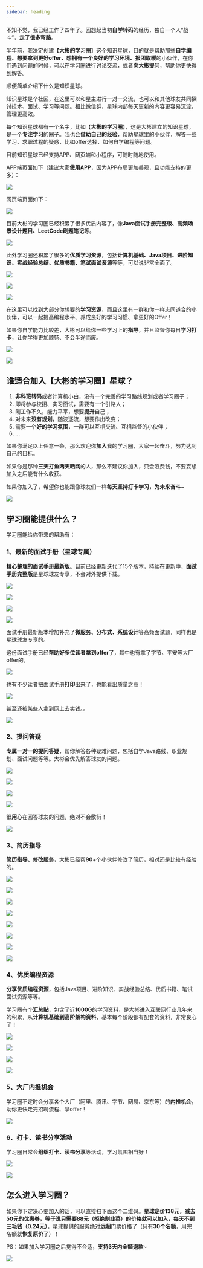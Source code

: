```yaml
---
sidebar: heading
---
```


不知不觉，我已经工作了四年了。回想起当初**自学转码**的经历，独自一个人“战斗”，**走了很多弯路**。

半年前，我决定创建【**大彬的学习圈**】这个知识星球，目的就是帮助那些**自学编程、想要拿到更好offer、想拥有一个良好的学习环境、报团取暖**的小伙伴，在你们遇到问题的时候，可以在学习圈进行讨论交流，或者**向大彬提问**，帮助你更快得到解答。

顺便简单介绍下什么是知识星球。

知识星球是个社区，在这里可以和星主进行一对一交流，也可以和其他球友共同探讨技术、面试、学习等问题。相比微信群，星球内部每天更新的内容更容易沉淀，管理更高效。

每个知识星球都有一个名字，比如【**大彬的学习圈**】，这是大彬建立的知识星球，是一个**专注学习**的圈子。我也会**借助自己的经验**，帮助星球里的小伙伴，解答一些学习、求职过程的疑惑，比如offer选择、如何自学编程等问题。

目前知识星球已经支持APP、网页端和小程序，可随时随地使用。

APP端页面如下（建议大家**使用APP**，因为APP布局更加美观，且功能支持的更多）：

![](http://img.topjavaer.cn/img/星球app界面1.png)

网页端页面如下：

![](http://img.topjavaer.cn/img/星球网页版界面.png)

目前大彬的学习圈已经积累了很多优质内容了，像**Java面试手册完整版、高频场景设计题目、LeetCode刷题笔记**等。

![](http://img.topjavaer.cn/img/image-20230102151744058.png)

此外学习圈还积累了很多的**优质学习资源**，包括**计算机基础、Java项目、进阶知识、实战经验总结、优质书籍、笔试面试资源**等等，可以说非常全面了。

![](http://img.topjavaer.cn/img/image-20221229145413500.png)

![](http://img.topjavaer.cn/img/image-20221229145455706.png)

![](http://img.topjavaer.cn/img/image-20221229145550185.png)

在这里可以找到大部分你想要的**学习资源**，而且这里有一群和你一样志同道合的小伙伴，可以一起提高编程水平、养成良好的学习习惯、拿更好的Offer！

如果你自学能力比较差，大彬可以给你一些学习上的**指导**，并且监督你每日**学习打卡**，让你学得更加顺畅、不会半途而废。

![](http://img.topjavaer.cn/img/image-20221229102631750.png)

![](http://img.topjavaer.cn/img/image-20221229102646205.png)

## 谁适合加入【大彬的学习圈】星球？

1. **非科班转码**或者计算机小白，没有一个完善的学习路线规划或者学习圈子；
2. 即将参与校招、实习面试，需要有一个引路人；
3. 刚工作不久，能力平平，想要**提升**自己；
4. 对未来**没有规划**，随波逐流，想要作出改变；
5. 需要一个**好的学习氛围**，一群可以互相交流、互相监督的小伙伴；
6. ...

如果你满足以上任意一条，那么欢迎你**加入**我的学习圈，大家一起奋斗，努力达到自己的目标。

如果你是那种**三天打鱼两天晒网**的人，那么不建议你加入，只会浪费钱，不要妄想加入之后能有什么收获。

如果你加入了，希望你也能跟像球友们一样**每天坚持打卡学习，为未来奋斗**~

![](http://img.topjavaer.cn/img/星球优惠券.png)

## 学习圈能提供什么？

学习圈能给你带来的帮助有：

### 1、最新的面试手册（星球专属）

**精心整理的面试手册最新版**。目前已经更新迭代了15个版本，持续在更新中，**面试手册完整版**是星球球友专享，不会对外提供下载。

![](http://img.topjavaer.cn/img/image-20230102132236357.png)

![](E:\stage\wx\md\星球\面试手册目录1.png)

![](E:\stage\wx\md\星球\面试手册目录2.png)

![](http://img.topjavaer.cn/img/image-20230102151952703.png)

面试手册最新版本增加补充了**微服务、分布式、系统设计**等高频面试题，同样也是星球球友专享的。

这份面试手册已经**帮助好多位读者拿到offer**了，其中也有拿了字节、平安等大厂offer的。

![](http://img.topjavaer.cn/img/星球面试手册1.png)

也有不少读者把面试手册**打印**出来了，也能看出质量之高！

![](http://img.topjavaer.cn/img/星球面试手册打印.png)

甚至还被某些人拿到网上去卖钱。。

![](http://img.topjavaer.cn/img/image-20221229144542099.png)

### 2、提问答疑

**专属一对一的提问答疑**，帮你解答各种疑难问题，包括自学Java路线、职业规划、面试问题等等。大彬会优先解答球友的问题。

![](http://img.topjavaer.cn/img/达到什么水平找实习.png)

![](http://img.topjavaer.cn/img/描述能体现自己编程能力的代码.png)

![](http://img.topjavaer.cn/img/回答问题.png)

![](http://img.topjavaer.cn/img/回答问题1.png)

很**用心**在回答球友的问题，绝对不会敷衍！

![](http://img.topjavaer.cn/img/回答问题2.png)

### 3、简历指导

**简历指导、修改服务**，大彬已经帮**90**+个小伙伴修改了简历，相对还是比较有经验的。

![](http://img.topjavaer.cn/img/23届-天津工业大学-主修课程-点评.jpg)

![](http://img.topjavaer.cn/img/简历修改1.png)

![](http://img.topjavaer.cn/img/简历修改2.png)

![](http://img.topjavaer.cn/img/简历修改3.png)

![](http://img.topjavaer.cn/img/image-20221218172316379.png)

![](http://img.topjavaer.cn/img/image-20221218172334639.png)

![](http://img.topjavaer.cn/img/简历修改4.png)

![](http://img.topjavaer.cn/img/简历修改5.png)

### 4、优质编程资源

**分享优质编程资源**，包括Java项目、进阶知识、实战经验总结、优质书籍、笔试面试资源等等。

学习圈有个**汇总贴**，包含了近**1000G**的学习资料，是大彬进入互联网行业几年来的积累，从**计算机基础到高阶架构资料**，基本每个阶段都有配套的资料，非常良心了！

![](http://img.topjavaer.cn/img/image-20221229145413500.png)

![](http://img.topjavaer.cn/img/image-20221229145455706.png)

![](http://img.topjavaer.cn/img/image-20221229145550185.png)

![](http://img.topjavaer.cn/img/image-20221229145649490.png)

### 5、大厂内推机会

学习圈不定时会分享各个大厂（阿里、腾讯、字节、网易、京东等）的**内推机会**，助你更快走完招聘流程、拿offer！

![](http://img.topjavaer.cn/img/image-20221231224032046.png)

### 6、打卡、读书分享活动

学习圈日常会**组织打卡、读书分享**等活动，学习氛围相当好！

![](http://img.topjavaer.cn/img/image-20221217221807364.png)

![](http://img.topjavaer.cn/img/星球学习氛围.png)

## 怎么进入学习圈？

如果你下定决心要加入的话，可以直接扫下面这个二维码。**星球定价138元，减去50元的优惠券，等于说只需要88元（拒绝割韭菜）的价格就可以加入，每天不到三毛钱（0.24元）**，星球提供的服务绝对**远超**门票价格了（只有**30个名额**，用完名额就**恢复原价**了）！

PS：如果加入学习圈之后觉得不合适，**支持3天内全额退款**~

![](http://img.topjavaer.cn/img/星球优惠券.png)
